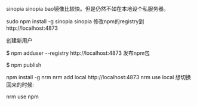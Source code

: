 
sinopia
sinopia
bao镜像比较快。但是仍然不如在本地设个私服务器。

sudo npm install -g sinopia
sinopia
修改npm的registry到http://localhost:4873


创建新用户

$ npm adduser --registry http://localhost:4873
发布npm包

$ npm publish

npm install -g nrm
nrm add local http://localhost:4873 
nrm use local
想切换回来的时候:

nrm use npm
